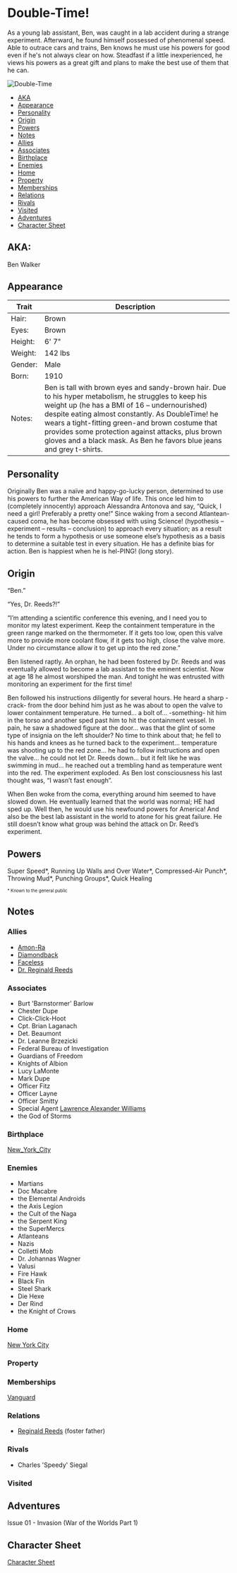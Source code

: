 <!--
type: player-character
created-by:
-->
# Double-Time!

As a young lab assistant, Ben, was caught in a lab accident during a strange experiment.  Afterward, he found himself possessed of phenomenal speed.  Able to outrace cars and trains, Ben knows he must use his powers for good even if he's not always clear on how.  Steadfast if a little inexperienced, he views his powers as a great gift and plans to make the best use of them that he can.

![Double-Time](../images/Double-Time.jpg)

- [AKA](#AKA)
- [Appearance](#Appearance)
- [Personality](#Personality)
- [Origin](#Origin)
- [Powers](#Powers)
- [Notes](#Notes)
- [Allies](#Allies)
- [Associates](/npcs/Lawrence_Alexander_Williams.md#Associates)
- [Birthplace](#Birthplace)
- [Enemies](#Enemies)
- [Home](#Home)
- [Property](#Property)
- [Memberships](#Memberships)
- [Relations](#Relations)
- [Rivals](#Rivals)
- [Visited](#Visited)
- [Adventures](#Adventures)
- [Character Sheet](#Character%20Sheet)

## AKA:
Ben Walker

## Appearance 
Trait | Description
-- | --
Hair: | Brown
Eyes: | Brown
Height: | 6' 7"
Weight: | 142 lbs
Gender: | Male
Born: | 1910
Notes: | Ben is tall with brown eyes and sandy-brown hair. Due to his hyper metabolism, he struggles to keep his weight up (he has a BMI of 16 – undernourished) despite eating almost constantly. As DoubleTime! he wears a tight-fitting green-and brown costume that provides some protection against attacks, plus brown gloves and a black mask. As Ben he favors blue jeans and grey t-shirts.

## Personality
Originally Ben was a naïve and happy-go-lucky person, determined to use his powers to further the American Way of life. This once led him to (completely innocently) approach Alessandra Antonova and say, “Quick, I need a girl! Preferably a pretty one!” Since waking from a second Atlantean-caused coma, he has become obsessed with using Science! (hypothesis – experiment – results – conclusion) to approach every situation; as a result he tends to form a hypothesis or use someone else’s hypothesis as a basis to determine a suitable test in every situation. He has a definite bias for action. Ben is happiest when he is hel-PING! (long story).

## Origin
“Ben.” 

“Yes, Dr. Reeds?!” 

“I’m attending a scientific conference this evening, and I need you to monitor my latest experiment. Keep the containment temperature in the green range marked on the thermometer. If it gets too low, open this valve more to provide more coolant flow, if it gets too high, close the valve more. Under no circumstance allow it to get up into the red zone.” 

Ben listened raptly. An orphan, he had been fostered by Dr. Reeds and was eventually allowed to become a lab assistant to the eminent scientist. Now at age 18 he almost worshiped the man. And tonight he was entrusted with monitoring an experiment for the first time!

Ben followed his instructions diligently for several hours. He heard a sharp -crack- from the door behind him just as he was about to open the valve to lower containment temperature. He turned… a bolt of… -something- hit him in the torso and another sped past him to hit the containment vessel. In pain, he saw a shadowed figure at the door… was that the glint of some type of insignia on the left shoulder? No time to think about that; he fell to his hands and knees as he turned back to the experiment… temperature was shooting up to the red zone… he had to follow instructions and open the valve… he could not let Dr. Reeds down… but it felt like he was swimming in mud… he reached out a trembling hand as temperature went into the red. The experiment exploded. As Ben lost consciousness his last thought was, “I wasn’t fast enough”.

When Ben woke from the coma, everything around him seemed to have slowed down. He eventually learned that the world was normal; HE had sped up. Well then, he would use his newfound powers for America! And also be the best lab assistant in the world to atone for his great failure. He still doesn’t know what group was behind the attack on Dr. Reed’s experiment.

## Powers
Super Speed*, Running Up Walls and Over Water*, Compressed-Air Punch*, Throwing Mud*, Punching Groups*, Quick Healing

<sub><sup> * Known to the general public</sup></sub>

## Notes

### Allies
- [Amon-Ra](Amon-Ra.md)
- [Diamondback](Diamondback.md)
- [Faceless](Faceless.md)
- [Dr. Reginald Reeds](/npcs/Reginald_Reeds.md)

### Associates
- Burt 'Barnstormer' Barlow
- Chester Dupe
- Click-Click-Hoot
- Cpt. Brian Laganach
- Det. Beaumont
- Dr. Leanne Brzezicki
- Federal Bureau of Investigation
- Guardians of Freedom
- Knights of Albion
- Lucy LaMonte
- Mark Dupe
- Officer Fitz
- Officer Layne
- Officer Smitty
- Special Agent [Lawrence Alexander Williams](/npcs/Lawrence_Alexander_Williams.md)
- the God of Storms

### Birthplace
[New_York_City](/locations/New_York_State/New_York_City/New_York_City.md)

### Enemies
- Martians
- Doc Macabre
- the Elemental Androids
- the Axis Legion
- the Cult of the Naga
- the Serpent King
- the SuperMercs
- Atlanteans
- Nazis
- Colletti Mob
- Dr. Johannas Wagner
- Valusi
- Fire Hawk
- Black Fin
- Steel Shark
- Die Hexe
- Der Rind
- the Knight of Crows

### Home
[New York City](/locations/New_York_State/New_York_City/New_York_City.md)

### Property

### Memberships
[Vanguard](/organizations/Vanguard.md)

### Relations
- [Reginald Reeds](/npcs/Reginald_Reeds.md) (foster father)

### Rivals
- Charles 'Speedy' Siegal

### Visited

## Adventures
Issue 01 - Invasion (War of the Worlds Part 1)

## Character Sheet
[Character Sheet](https://legends-of-the-golden-age.github.io/LotGA/pdf/Double-Time.pdf)

<!-- GM Notes
Things in here don't show up in normal viewing mode.
-->
